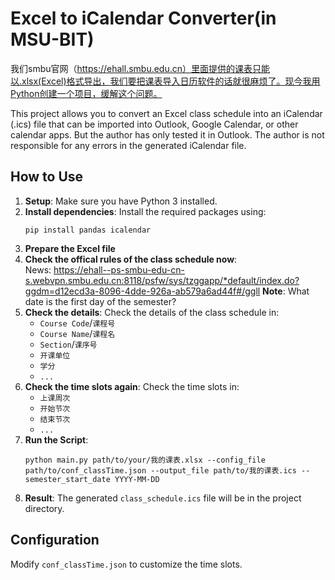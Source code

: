 # Excel to iCalendar Converter(in MSU-BIT)
我们smbu官网（https://ehall.smbu.edu.cn）里面提供的课表只能以.xlsx(Excel)格式导出，我们要把课表导入日历软件的话就很麻烦了。现今我用Python创建一个项目，缓解这个问题。

This project allows you to convert an Excel class schedule into an iCalendar (.ics) file that can be imported into Outlook, Google Calendar, or other calendar apps.
But the author has only tested it in Outlook.
The author is not responsible for any errors in the generated iCalendar file.

## How to Use

1. **Setup**: Make sure you have Python 3 installed.
2. **Install dependencies**: Install the required packages using:
    ```
    pip install pandas icalendar
    ```
3. **Prepare the Excel file**
4. **Check the offical rules of the class schedule now**:\
   News: https://ehall--ps-smbu-edu-cn-s.webvpn.smbu.edu.cn:8118/psfw/sys/tzggapp/*default/index.do?ggdm=d12ecd3a-8096-4dde-926a-ab579a6ad44f#/ggll
   **Note**: What date is the first day of the semester?
4. **Check the details**: Check the details of the class schedule in:
    - `Course Code`/`课程号`
    - `Course Name`/`课程名`
    - `Section`/`课序号`
    - `开课单位`
    - `学分`
    - `...`
4. **Check the time slots again**: Check the time slots in:
    - `上课周次`
    - `开始节次`
    - `结束节次`
    - `...`
3. **Run the Script**:
    ```
    python main.py path/to/your/我的课表.xlsx --config_file path/to/conf_classTime.json --output_file path/to/我的课表.ics --semester_start_date YYYY-MM-DD
    ```
5. **Result**: The generated `class_schedule.ics` file will be in the project directory.

## Configuration

Modify `conf_classTime.json` to customize the time slots.

